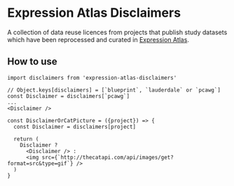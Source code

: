 # Expression Atlas Disclaimers

A collection of data reuse licences from projects that publish study datasets which have been reprocessed and curated
in [Expression Atlas](https://www.ebi.ac.uk/gxa).

## How to use
```
import disclaimers from 'expression-atlas-disclaimers'

// Object.keys[disclaimers] = [`blueprint`, `lauderdale` or `pcawg`]
const Disclaimer = disclaimers[`pcawg`]
...
<Disclaimer />

const DisclaimerOrCatPicture = ({project}) => {
  const Disclaimer = disclaimers[project]

  return (
    Disclaimer ?
      <Disclaimer /> :
      <img src={`http://thecatapi.com/api/images/get?format=src&type=gif`} />
  )
}
```
